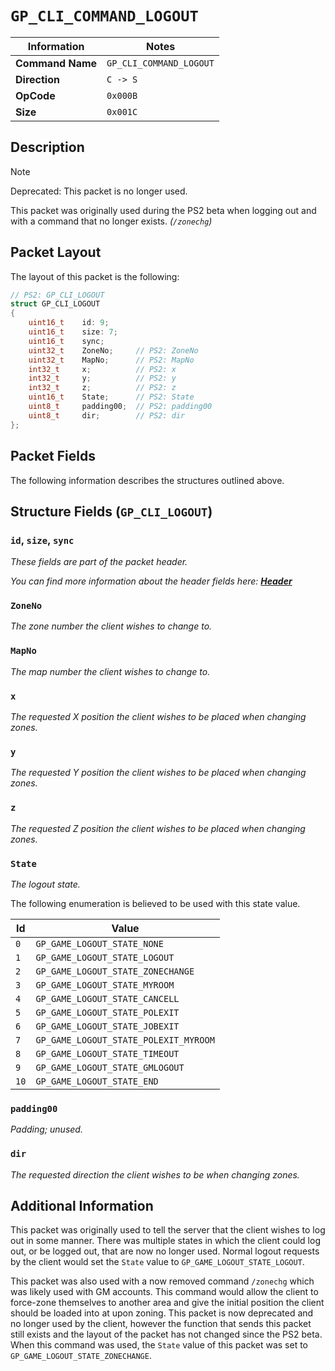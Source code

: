 # `GP_CLI_COMMAND_LOGOUT`

| Information               | Notes |
|---                        |---    |
| **Command Name**          | `GP_CLI_COMMAND_LOGOUT` |
| **Direction**             | `C -> S` |
| **OpCode**                | `0x000B` |
| **Size**                  | `0x001C` |

## Description

> [!NOTE]
> Deprecated: This packet is no longer used.

This packet was originally used during the PS2 beta when logging out and with a command that no longer exists. _(`/zonechg`)_

## Packet Layout

The layout of this packet is the following:

```cpp
// PS2: GP_CLI_LOGOUT
struct GP_CLI_LOGOUT
{
    uint16_t    id: 9;
    uint16_t    size: 7;
    uint16_t    sync;
    uint32_t    ZoneNo;     // PS2: ZoneNo
    uint32_t    MapNo;      // PS2: MapNo
    int32_t     x;          // PS2: x
    int32_t     y;          // PS2: y
    int32_t     z;          // PS2: z
    uint16_t    State;      // PS2: State
    uint8_t     padding00;  // PS2: padding00
    uint8_t     dir;        // PS2: dir
};
```

## Packet Fields

The following information describes the structures outlined above.

## Structure Fields (`GP_CLI_LOGOUT`)

### `id`, `size`, `sync`

_These fields are part of the packet header._

_You can find more information about the header fields here: [**Header**](/world/HEADER.md)_

### `ZoneNo`

_The zone number the client wishes to change to._

### `MapNo`

_The map number the client wishes to change to._

### `x`

_The requested X position the client wishes to be placed when changing zones._

### `y`

_The requested Y position the client wishes to be placed when changing zones._

### `z`

_The requested Z position the client wishes to be placed when changing zones._

### `State`

_The logout state._

The following enumeration is believed to be used with this state value.

| Id | Value |
| --- | --- |
| `0`   | `GP_GAME_LOGOUT_STATE_NONE` |
| `1`   | `GP_GAME_LOGOUT_STATE_LOGOUT` |
| `2`   | `GP_GAME_LOGOUT_STATE_ZONECHANGE` |
| `3`   | `GP_GAME_LOGOUT_STATE_MYROOM` |
| `4`   | `GP_GAME_LOGOUT_STATE_CANCELL` |
| `5`   | `GP_GAME_LOGOUT_STATE_POLEXIT` |
| `6`   | `GP_GAME_LOGOUT_STATE_JOBEXIT` |
| `7`   | `GP_GAME_LOGOUT_STATE_POLEXIT_MYROOM` |
| `8`   | `GP_GAME_LOGOUT_STATE_TIMEOUT` |
| `9`   | `GP_GAME_LOGOUT_STATE_GMLOGOUT` |
| `10`  | `GP_GAME_LOGOUT_STATE_END` |

### `padding00`

_Padding; unused._

### `dir`

_The requested direction the client wishes to be when changing zones._

## Additional Information

This packet was originally used to tell the server that the client wishes to log out in some manner. There was multiple states in which the client could log out, or be logged out, that are now no longer used. Normal logout requests by the client would set the `State` value to `GP_GAME_LOGOUT_STATE_LOGOUT`.

This packet was also used with a now removed command `/zonechg` which was likely used with GM accounts. This command would allow the client to force-zone themselves to another area and give the initial position the client should be loaded into at upon zoning. This packet is now deprecated and no longer used by the client, however the function that sends this packet still exists and the layout of the packet has not changed since the PS2 beta. When this command was used, the `State` value of this packet was set to `GP_GAME_LOGOUT_STATE_ZONECHANGE`.

